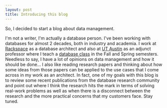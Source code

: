 ```yaml
---
layout: post
title: Introducing this blog
---
```


So, I decided to start a blog about data management. 

I'm not a writer, I'm actually a database person. I've been working with databases for almost 2 decades, both in industry and academia. I work at <a href="https://www.rackspace.com/">Rackspace</a> as a database architect and also at <a href="http://www.utexas.edu/">UT Austin</a> as an adjunct professor where I teach a <a href="http://www.cs.utexas.edu/~scohen/cs327e.html">database class</a> in the Fall and Spring semesters. Needless to say, I have a lot of opinions on data management and how it should be done... I also like reading research papers and thinking about how some ideas from those papers can be applied to the use cases that I come across in my work as an architect. In fact, one of my goals with this blog is to review some recent publications from the database research community and point out where I think the research hits the mark in terms of solving real-work problems as well as when there is a disconnect between the research and the more practical concerns that my customers face. Stay tuned. 